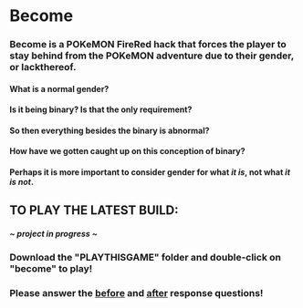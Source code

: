 # Become

### Become is a POKeMON FireRed hack that forces the player to stay behind from the POKeMON adventure due to their gender, or lackthereof. 

#### What is a normal gender?

#### Is it being binary? Is that the only requirement?

#### So then everything besides the binary is abnormal? 

#### How have we gotten caught up on this conception of binary?

#### Perhaps it is more important to consider gender for what *it is*, not what *it is not*. 

## TO PLAY THE LATEST BUILD:
##### ~ project in progress ~

### Download the "PLAYTHISGAME" folder and double-click on "become" to play! 

### Please answer the [before](https://representingmeblog.wordpress.com/reflections-2/) and [after](https://representingmeblog.wordpress.com/after-the-game/) response questions!